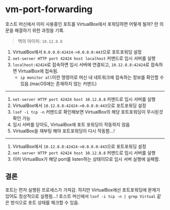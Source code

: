 # vm-port-forwarding

호스트 머신에서 이미 사용중인 포트를 VirtualBox에서 포워딩하면 어떻게 될까? 란 의문을 해결하기 위한 과정을 기록.

> 맥의 아이피: `10.12.8.8`

1. VirtualBox에서 `0.0.0.0:42424->0.0.0.0:443`으로 포트포워딩 설정
2.  `net-server HTTP port 42424 host localhost` 커맨드로 임시 서버를 실행
3. `localhost:42424`로 접속하면 임시 서버에 연결되고, `10.12.8.8:42424`로 접속하면 VirtualBox에 접속됨.
   - `ip monitor all`이란 명령어로 머신 내 네트워크에 접속하는 정보를 확인할 수 있음.(macOS에는 존재하지 않는 커맨드)

---

1. `net-server HTTP port 42424 host 10.12.8.8` 커맨드로 임시 서버를 실행
2. VirtualBox에서 `10.12.8.8:42424->0.0.0.0:443`으로 포트포워딩 설정
3. `lsof -i tcp -n` 커맨드로 확인해보면 VirtualBox의 해당 포트포워딩이 무시된것 확인 가능
4. 임시 서버를 닫아도, VirtualBox에 포트 포워딩이 작동하지 않음
5. VirtualBox을 재부팅 해야 포트포워딩이 다시 작동함...!

---

1. VirtualBox에서 `10.12.8.8:42424->0.0.0.0:443`으로 포트포워딩 설정
2. `net-server HTTP port 42424 host 10.12.8.8` 커맨드로 임시 서버를 실행
3.  이미 VirtualBox가 해당 port를 listen하는 상태이므로 임시 서버 실행에 실패함.

## 결론

포트는 먼저 실행된 프로세스가 가져감. 하지만 VirtualBox에선 포트포워딩에 문제가 있어도 정상적으로 실행됨...! 호스트 머신에서 `lsof -i tcp -n | grep Virtual` 같은 방식으로 포트 상태를 체크할 수 있음.